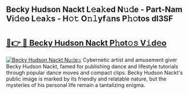 ## Becky Hudson Nackt L𝚎a𝚔ed N𝚞𝚍e - Part-Nam Vi𝚍𝚎o L𝚎a𝚔s - H𝚘𝚝 O𝚗𝚕yf𝚊ns P𝚑𝚘tos dl3SF

# <h2><a href="http://kff0nhk.oniu.top/?m=Becky+Hudson+Nackt">🔗👉 🔴 Becky Hudson Nackt P𝚑ot𝚘𝚜 V𝚒d𝚎o</a></h2>

[![Becky Hudson Nackt Nu𝚍e𝚜](https://i.imgur.com/0qMVB7G.gif)](http://kff0nhk.oniu.top/?m=Becky+Hudson+Nackt)
Cybernetic artist and amusement giver Becky Hudson Nackt, famed for publishing dance and lifestyle tutorials through popular dance moves and compact clips. Becky Hudson Nackt's public image is marked by its friendly and relatable nature, but the mysteries of his personal life remain a tantalizing enigma.  
